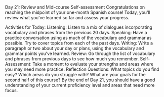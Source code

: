 Day 21: Review and Mid-course Self-assessment
Congratulations on reaching the midpoint of your one-month Spanish course! Today, you'll review what you've learned so far and assess your progress.

Activities for Today:
Listening: Listen to a mix of dialogues incorporating vocabulary and phrases from the previous 20 days.
Speaking: Have a practice conversation using as much of the vocabulary and grammar as possible. Try to cover topics from each of the past days.
Writing: Write a paragraph or two about your day or plans, using the vocabulary and grammar points you've learned.
Review: Go through the list of vocabulary and phrases from previous days to see how much you remember.
Self-Assessment: Take a moment to evaluate your strengths and areas where you may need more practice.
Reflection Questions:
What topics do you find easy?
Which areas do you struggle with?
What are your goals for the second half of this course?
By the end of Day 21, you should have a good understanding of your current proficiency level and areas that need more focus.